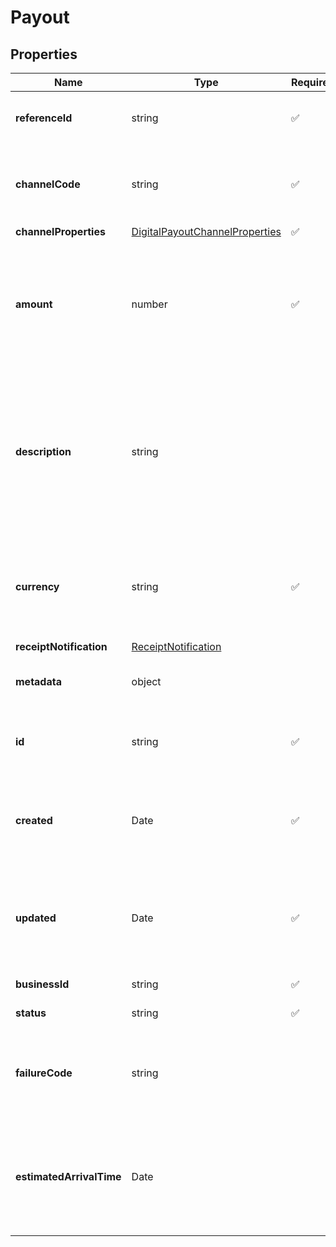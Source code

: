 # Payout



## Properties

| Name | Type | Required | Description |
| ------------ | ------------- | ------------- | ------------- |
| **referenceId** | string | ✅ | A client defined payout identifier |
**channelCode** | string | ✅ | Channel code of selected destination bank or e-wallet |
**channelProperties** | [DigitalPayoutChannelProperties](DigitalPayoutChannelProperties.md) | ✅ |  |
**amount** | number | ✅ | Amount to be sent to the destination account and should be a multiple of the minimum increment for the selected channel |
**description** | string |  | Description to send with the payout, the recipient may see this e.g., in their bank statement (if supported) or in email receipts we send on your behalf |
**currency** | string | ✅ | Currency of the destination channel using ISO-4217 currency code |
**receiptNotification** | [ReceiptNotification](ReceiptNotification.md) |  |  |
**metadata** | object |  | Object of additional information you may use |
**id** | string | ✅ | Xendit-generated unique identifier for each payout |
**created** | Date | ✅ | The time payout was created on Xendit\&#39;s system, in ISO 8601 format |
**updated** | Date | ✅ | The time payout was last updated on Xendit\&#39;s system, in ISO 8601 format |
**businessId** | string | ✅ | Xendit Business ID |
**status** | string | ✅ | Status of payout |
**failureCode** | string |  | If the Payout failed, we include a failure code for more details on the failure. |
**estimatedArrivalTime** | Date |  | Our estimated time on to when your payout is reflected to the destination account |


